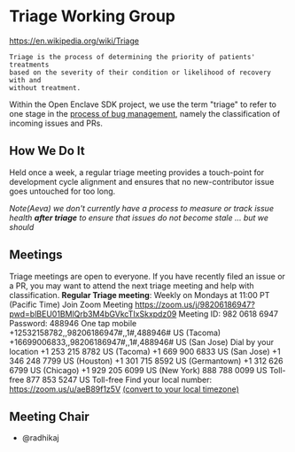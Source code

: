 Triage Working Group
======

https://en.wikipedia.org/wiki/Triage

    Triage is the process of determining the priority of patients' treatments
    based on the severity of their condition or likelihood of recovery with and
    without treatment.

Within the Open Enclave SDK project, we use the term "triage" to refer to one
stage in the
[process of bug management](https://en.wikipedia.org/wiki/Software_bug#Bug_management),
namely the classification of incoming issues and PRs.

How We Do It
------------

Held once a week, a regular triage meeting provides a touch-point for
development cycle alignment and ensures that no new-contributor issue goes
untouched for too long.

*Note(Aeva) we don't currently have a process to measure or track issue health
**after triage** to ensure that issues do not become stale ... but we should*

Meetings
--------
Triage meetings are open to everyone. If you have recently filed an issue or a
PR, you may want to attend the next triage meeting and help with classification.
**Regular Triage meeting**: Weekly on Mondays at 11:00 PT (Pacific Time)
Join Zoom Meeting 
https://zoom.us/j/98206186947?pwd=blBEU01BMlQrb3M4bGVkcTIxSkxpdz09 
Meeting ID: 982 0618 6947 
Password: 488946 
One tap mobile 
+12532158782,,98206186947#,,1#,488946# US (Tacoma) 
+16699006833,,98206186947#,,1#,488946# US (San Jose) 
Dial by your location 
        +1 253 215 8782 US (Tacoma) 
        +1 669 900 6833 US (San Jose) 
        +1 346 248 7799 US (Houston) 
        +1 301 715 8592 US (Germantown) 
        +1 312 626 6799 US (Chicago) 
        +1 929 205 6099 US (New York) 
        888 788 0099 US Toll-free 
        877 853 5247 US Toll-free 
Find your local number: https://zoom.us/u/aeB89f1z5V
[(convert to your local timezone)](https://www.thetimezoneconverter.com/?t=11:00&tz=PT%20%28Pacific%20Time%29)

Meeting Chair
-------------

* @radhikaj
